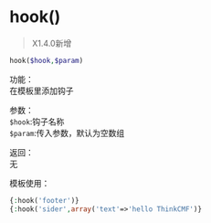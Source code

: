 # hook()


> X1.4.0新增

```php
hook($hook,$param)
```
功能：  
在模板里添加钩子

参数：  
`$hook`:钩子名称  
`$param`:传入参数，默认为空数组

返回：  
无

模板使用：
```php
{:hook('footer')}
{:hook('sider',array('text'=>'hello ThinkCMF')}
```